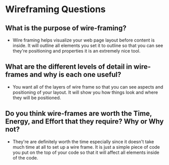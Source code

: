 # Wireframing Questions

## What is the purpose of wire-framing?

* Wire framing helps visualize your web page layout before content is inside. It will outline all elements you set it to outline so that you can see they're positioning and properties it is an extremely nice tool.

## What are the different levels of detail in wire-frames and why is each one useful?

* You want all of the layers of wire frame so that you can see aspects and positioning of your layout. It will show you how things look and where they will be positioned.

## Do you think wire-frames are worth the Time, Energy, and Effort that they require? Why or Why not?

* They're are definitely worth the time especially since it doesn't take much time at all to set up a wire frame. It is just a simple piece of code you put on the top of your code so that it will affect all elements inside of the code.